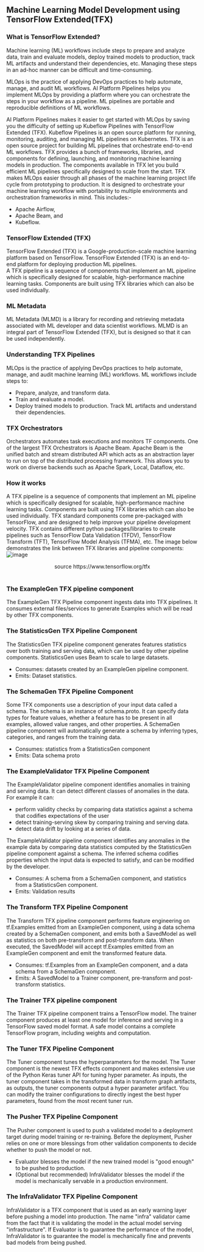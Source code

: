## Machine Learning Model Development using TensorFlow Extended(TFX)
### What is TensorFlow Extended?
Machine learning (ML) workflows include steps to prepare and analyze data, train and evaluate models, deploy trained models to production, track ML artifacts and understand their dependencies, etc. Managing these steps in an ad-hoc manner can be difficult and time-consuming.

MLOps is the practice of applying DevOps practices to help automate, manage, and audit ML workflows. AI Platform Pipelines helps you implement MLOps by providing a platform where you can orchestrate the steps in your workflow as a pipeline. ML pipelines are portable and reproducible definitions of ML workflows.<br>

AI Platform Pipelines makes it easier to get started with MLOps by saving you the difficulty of setting up Kubeflow Pipelines with TensorFlow Extended (TFX). Kubeflow Pipelines is an open source platform for running, monitoring, auditing, and managing ML pipelines on Kubernetes. TFX is an open source project for building ML pipelines that orchestrate end-to-end ML workflows.
TFX provides a bunch of frameworks, libraries, and components for defining, launching, and monitoring machine learning models in production. The components available in TFX let you build efficient ML pipelines specifically designed to scale from the start. TFX makes MLOps easier through all phases of the machine learning project life cycle from prototyping to production. 
It is designed to orchestrate your machine learning workflow with portability to multiple environments and orchestration frameworks in mind.
This includes:- 
* Apache Airflow, 
* Apache Beam, and 
* Kubeflow. 

### TensorFlow Extended (TFX) 
TensorFlow Extended (TFX) is a Google-production-scale machine learning platform based on TensorFlow. TensorFlow Extended (TFX) is an end-to-end platform for deploying production ML pipelines.</br>
A TFX pipeline is a sequence of components that implement an ML pipeline which is specifically designed for scalable, high-performance machine learning tasks. Components are built using TFX libraries which can also be used individually.

### ML Metadata
ML Metadata (MLMD) is a library for recording and retrieving metadata associated with ML developer and data scientist workflows. MLMD is an integral part of TensorFlow Extended (TFX), but is designed so that it can be used independently.
### Understanding TFX Pipelines
MLOps is the practice of applying DevOps practices to help automate, manage, and audit machine learning (ML) workflows. ML workflows include steps to:
* Prepare, analyze, and transform data.
* Train and evaluate a model.
*  Deploy trained models to production.
Track ML artifacts and understand their dependencies.

### TFX Orchestrators
Orchestrators automates task executions and monitors TF components. One of the largest TFX Orchestrators is Apache Beam. Apache Beam is the unified batch and stream distributed API which acts as an abstraction layer to run on top of the distributed processing framework. This allows you to work on diverse backends such as Apache Spark, Local, Dataflow, etc.
### How it works
A TFX pipeline is a sequence of components that implement an ML pipeline which is specifically designed for scalable, high-performance machine learning tasks. Components are built using TFX libraries which can also be used individually. TFX standard components come pre-packaged with TensorFlow, and are designed to help improve your pipeline development velocity. TFX contains different python packages/libraries to create pipelines such as TensorFlow Data Validation (TFDV), TensorFlow Transform (TFT), TensorFlow Model Analysis (TFMA), etc. The image below demonstrates the link between TFX libraries and pipeline components:
![image](https://user-images.githubusercontent.com/23136710/124017377-51ef9900-d9ef-11eb-993b-f97738ce10ed.png)
<center>source https://www.tensorflow.org/tfx </center><br>

### The ExampleGen TFX pipeline component
The ExampleGen TFX Pipeline component ingests data into TFX pipelines. It consumes external files/services to generate Examples which will be read by other TFX components. 

### The StatisticsGen TFX Pipeline Component
The StatisticsGen TFX pipeline component generates features statistics over both training and serving data, which can be used by other pipeline components. StatisticsGen uses Beam to scale to large datasets.
* Consumes: datasets created by an ExampleGen pipeline component.
* Emits: Dataset statistics.

### The SchemaGen TFX Pipeline Component
Some TFX components use a description of your input data called a schema. The schema is an instance of schema.proto. It can specify data types for feature values, whether a feature has to be present in all examples, allowed value ranges, and other properties. A SchemaGen pipeline component will automatically generate a schema by inferring types, categories, and ranges from the training data.
* Consumes: statistics from a StatisticsGen component
* Emits: Data schema proto

### The ExampleValidator TFX Pipeline Component
The ExampleValidator pipeline component identifies anomalies in training and serving data. It can detect different classes of anomalies in the data. For example it can: 
* perform validity checks by comparing data statistics against a schema that codifies expectations of the user
* detect training-serving skew by comparing training and serving data.
* detect data drift by looking at a series of data.

The ExampleValidator pipeline component identifies any anomalies in the example data by comparing data statistics computed by the StatisticsGen pipeline component against a schema. The inferred schema codifies properties which the input data is expected to satisfy, and can be modified by the developer.
* Consumes: A schema from a SchemaGen component, and statistics from a StatisticsGen component.
* Emits: Validation results

### The Transform TFX Pipeline Component
The Transform TFX pipeline component performs feature engineering on tf.Examples emitted from an ExampleGen component, using a data schema created by a SchemaGen component, and emits both a SavedModel as well as statistics on both pre-transform and post-transform data. When executed, the SavedModel will accept tf.Examples emitted from an ExampleGen component and emit the transformed feature data.
* Consumes: tf.Examples from an ExampleGen component, and a data schema from a SchemaGen component.
* Emits: A SavedModel to a Trainer component, pre-transform and post-transform statistics.
### The Trainer TFX pipeline component
The Trainer TFX pipeline component trains a TensorFlow model. The trainer component produces at least one model for inference and serving in a TensorFlow saved model format. A safe model contains a complete TensorFlow program, including weights and computation. 
### The Tuner TFX Pipeline Component
The Tuner component tunes the hyperparameters for the model. The Tuner component is the newest TFX effects component and makes extensive use of the Python Keras tuner API for tuning hyper parameter. As inputs, the tuner component takes in the transformed data in transform graph artifacts, as outputs, the tuner components output a hyper parameter artifact. You can modify the trainer configurations to directly ingest the best hyper parameters, found from the most recent tuner run. 
### The Pusher TFX Pipeline Component
The Pusher component is used to push a validated model to a deployment target during model training or re-training. Before the deployment, Pusher relies on one or more blessings from other validation components to decide whether to push the model or not.

* Evaluator blesses the model if the new trained model is "good enough" to be pushed to production.
* (Optional but recommended) InfraValidator blesses the model if the model is mechanically servable in a production environment.
### The InfraValidator TFX Pipeline Component
InfraValidator is a TFX component that is used as an early warning layer before pushing a model into production. The name "infra" validator came from the fact that it is validating the model in the actual model serving "infrastructure". If Evaluator is to guarantee the performance of the model, InfraValidator is to guarantee the model is mechanically fine and prevents bad models from being pushed.

